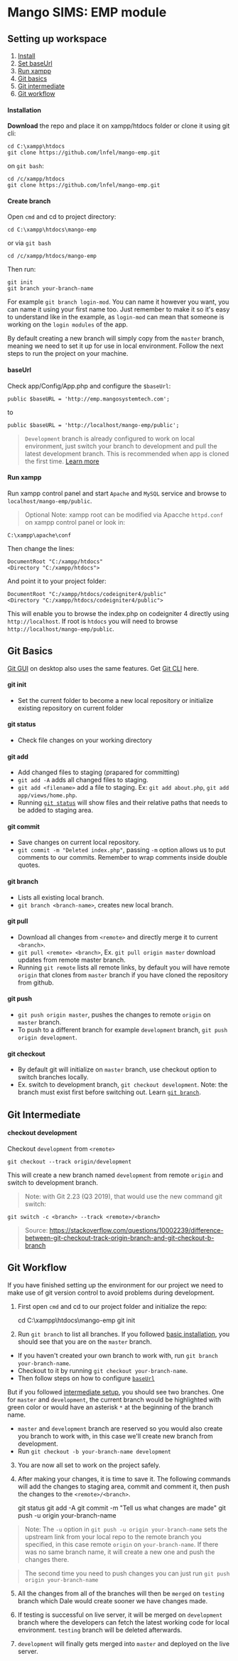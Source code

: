 # Mango SIMS: EMP module

## Setting up workspace

1. [Install](#installation)
2. [Set baseUrl](#baseurl)
3. [Run xampp](#run-xampp)
4. [Git basics](#git-basics)
5. [Git intermediate](#git-intermediate)
6. [Git workflow](#git-workflow)

#### Installation
**Download** the repo and place it on xampp/htdocs folder or clone it using git cli:

    cd C:\xampp\htdocs
    git clone https://github.com/lnfel/mango-emp.git

on `git bash`:

    cd /c/xampp/htdocs
    git clone https://github.com/lnfel/mango-emp.git

#### Create branch
Open `cmd` and cd to project directory:

    cd C:\xampp\htdocs\mango-emp

or via `git bash`

    cd /c/xampp/htdocs/mango-emp

Then run:

    git init
    git branch your-branch-name

For example `git branch login-mod`. You can name it however you want, you can name it using your first name too. Just remember to make it so it's easy to understand like in the example, as `login-mod` can mean that someone is working on the `login modules` of the app.

By default creating a new branch will simply copy from the `master` branch, meaning we need to set it up for use in local environment. Follow the next steps to run the project on your machine.

#### baseUrl
Check app/Config/App.php and configure the `$baseUrl`:

    public $baseURL = 'http://emp.mangosystemtech.com';

to

    public $baseURL = 'http://localhost/mango-emp/public';

> `Development` branch is already configured to work on local environment, just switch your branch to development and pull the latest development branch. This is recommended when app is cloned the first time. [Learn more](#checkout-development)

#### Run xampp
Run xampp control panel and start `Apache` and `MySQL` service and browse to `localhost/mango-emp/public`.

> Optional Note: xampp root can be modified via Apacche `httpd.conf` on xampp control panel or look in:

    C:\xampp\apache\conf

Then change the lines:

    DocumentRoot "C:/xampp/htdocs"
    <Directory "C:/xampp/htdocs"> 

And point it to your project folder:

    DocumentRoot "C:/xampp/htdocs/codeigniter4/public"
    <Directory "C:/xampp/htdocs/codeigniter4/public">

This will enable you to browse the index.php on codeigniter 4 directly using `http://localhost`. If root is `htdocs` you will need to browse `http://localhost/mango-emp/public`.

## Git Basics
[Git GUI](https://desktop.github.com/) on desktop also uses the same features.
Get [Git CLI](https://git-scm.com/downloads) here.

#### git init
- Set the current folder to become a new local repository or initialize existing repository on current folder

#### git status
- Check file changes on your working directory

#### git add
- Add changed files to staging (prapared for committing)
- `git add -A` adds all changed files to staging.
- `git add <filename>` add a file to staging. Ex: `git add about.php`, `git add app/views/home.php`.
- Running [`git status`](#git-status) will show files and their relative paths that needs to be added to staging area.

#### git commit
- Save changes on current local repository.
- `git commit -m "Deleted index.php"`, passing `-m` option allows us to put comments to our commits. Remember to wrap comments inside double quotes.

#### git branch
- Lists all existing local branch.
- `git branch <branch-name>`, creates new local branch.

#### git pull
- Download all changes from `<remote>` and directly merge it to current `<branch>`.
- `git pull <remote> <branch>`, Ex. `git pull origin master` download updates from remote master branch.
- Running `git remote` lists all remote links, by default you will have remote `origin` that clones from `master` branch if you have cloned the repository from github.

#### git push
- `git push origin master`, pushes the changes to remote `origin` on `master` branch.
- To push to a different branch for example `development` branch, `git push origin development`.

#### git checkout
- By default git will initialize on `master` branch, use checkout option to switch branches locally.
- Ex. switch to development branch, `git checkout development`. Note: the branch must exist first before switching out. Learn [`git branch`](#git-branch).

## Git Intermediate

#### checkout development
Checkout `development` from `<remote>`

    git checkout --track origin/development

This will create a new branch named `development` from remote `origin` and switch to development branch.

> Note: with Git 2.23 (Q3 2019), that would use the new command git switch:

    git switch -c <branch> --track <remote>/<branch>

> Source: https://stackoverflow.com/questions/10002239/difference-between-git-checkout-track-origin-branch-and-git-checkout-b-branch


## Git Workflow
If you have finished setting up the environment for our project we need to make use of git version control to avoid problems during development.

1. First open `cmd` and cd to our project folder and initialize the repo:

    cd C:\xampp\htdocs\mango-emp
    git init

2. Run `git branch` to list all branches. If you followed [basic installation](#installation), you should see that you are on the `master` branch.

- If you haven't created your own branch to work with, run `git branch your-branch-name`.
- Checkout to it by running `git checkout your-branch-name`.
- Then follow steps on how to configure [`baseUrl`](#baseurl)

But if you followed [intermediate setup](#checkout-development), you should see two branches. One for `master` and `development`, the current branch would be highlighted with green color or would have an asterisk `*` at the beginning of the branch name.

- `master` and `development` branch are reserved so you would also create you branch to work with, in this case we'll create new branch from development.
- Run `git checkout -b your-branch-name development`

3. You are now all set to work on the project safely.

4. After making your changes, it is time to save it. The following commands will add the changes to staging area, commit and comment it, then push the changes to the `<remote>/<branch>`.

    git status
    git add -A
    git commit -m "Tell us what changes are made"
    git push -u origin your-branch-name

> Note: The `-u` option in `git push -u origin your-branch-name` sets the upstream link from your local repo to the remote branch you specified, in this case remote `origin` on `your-branch-name`. If there was no same branch name, it will create a new one and push the changes there.

> The second time you need to push changes you can just run `git push origin your-branch-name`

5. All the changes from all of the branches will then be `merged` on `testing` branch which Dale would create sooner we have changes made.

6. If testing is successful on live server, it will be merged on `development` branch where the developers can fetch the latest working code for local environment. `testing` branch will be deleted afterwards.

7. `development` will finally gets merged into `master` and deployed on the live server.